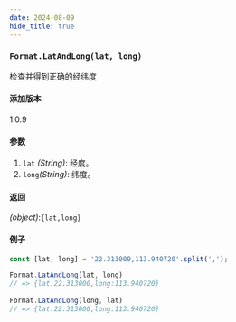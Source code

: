 ```yaml
---
date: 2024-08-09
hide_title: true
---
```

<h3>
  <code>Format.LatAndLong(lat, long)</code>
</h3>

检查并得到正确的经纬度


#### 添加版本

1.0.9

#### 参数

1. `lat` *(String)*: 经度。
2. `long`*(String)*: 纬度。

#### 返回

*(object)*:`{lat,long}`

#### 例子

```javascript
const [lat, long] = '22.313000,113.940720'.split(',');

Format.LatAndLong(lat, long)
// => {lat:22.313000,long:113.940720}
 
Format.LatAndLong(long, lat)
// => {lat:22.313000,long:113.940720}
```